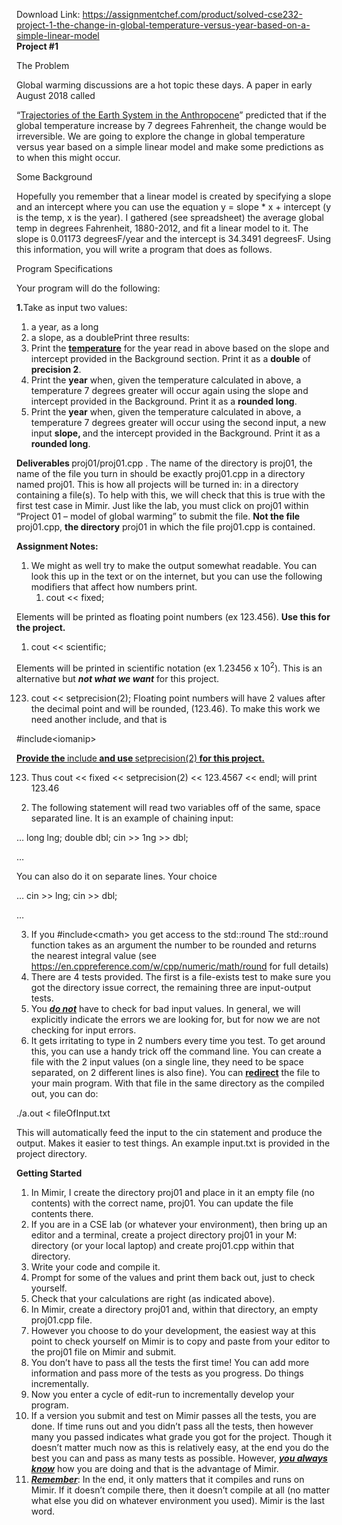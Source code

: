 Download Link: https://assignmentchef.com/product/solved-cse232-project-1-the-change-in-global-temperature-versus-year-based-on-a-simple-linear-model
<br>
<strong> Project #1 </strong>

<strong> </strong>The Problem

Global warming discussions are a hot topic these days. A paper in early August 2018 called

“<u>Trajectories of the Earth System in the Anthropocene</u>” predicted that if the global temperature increase by 7 degrees Fahrenheit, the change would be irreversible. We are going to explore the change in global temperature versus year based on a simple linear model and make some predictions as to when this might occur.

Some Background

Hopefully you remember that a linear model is created by specifying a slope and an intercept where you can use the equation y = slope * x + intercept (y is the temp, x is the year). I gathered (see spreadsheet) the average global temp in degrees Fahrenheit, 1880-2012, and fit a linear model to it. The slope is 0.01173 degreesF/year and the intercept is 34.3491 degreesF. Using this information, you will write a program that does as follows.

Program Specifications

Your program will do the following:

<strong>1.</strong>Take as input two values:

<ol>

 <li>a year, as a long</li>

 <li>a slope, as a doublePrint three results:</li>

 <li>Print the <strong><u>temperature</u></strong> for the year read in above based on the slope and intercept provided in the Background section. Print it as a <strong>double</strong> of <strong>precision 2</strong>.</li>

 <li>Print the <strong>year</strong> when, given the temperature calculated in above, a temperature 7 degrees greater will occur again using the slope and intercept provided in the Background. Print it as a <strong>rounded long</strong>.</li>

 <li>Print the <strong>year</strong> when, given the temperature calculated in above, a temperature 7 degrees greater will occur using the second input, a new input <strong>slope, </strong>and the intercept provided in the Background. Print it as a <strong>rounded long</strong>.</li>

</ol>

<strong>Deliverables </strong>proj01/proj01.cpp . The name of the directory is proj01, the name of the file you turn in should be exactly proj01.cpp in a directory named proj01. This is how all projects will be turned in: in a directory containing a file(s). To help with this, we will check that this is true  with the first test case in Mimir. Just like the lab, you must click on proj01 within “Project 01 – model of global warming” to submit the file. <strong>Not the file</strong> proj01.cpp, <strong>the directory</strong> proj01 in which the file proj01.cpp is contained.

<strong>Assignment Notes: </strong>

<ol>

 <li>We might as well try to make the output somewhat readable. You can look this up in the text or on the internet, but you can use the following modifiers that affect how numbers print.

  <ol>

   <li>cout &lt;&lt; fixed;</li>

  </ol></li>

</ol>

Elements will be printed as floating point numbers (ex 123.456). <strong>Use this for the project.</strong>

<ol>

 <li>cout &lt;&lt; scientific;</li>

</ol>

Elements will be printed in scientific notation (ex 1.23456 x 10<sup>2</sup>). This is an alternative but <strong><em>not what we want</em></strong> for this project.

<ol start="123">

 <li>cout &lt;&lt; setprecision(2); Floating point numbers will have 2 values after the decimal point and will be rounded, (123.46). To make this work we need another include, and that is</li>

</ol>

#include&lt;iomanip&gt;

<strong><u>Provide the </u></strong><u>include<strong> and use </strong></u><u>setprecision(2)<strong> for this project.</strong></u>

<ol start="123">

 <li>Thus cout &lt;&lt; fixed &lt;&lt; setprecision(2) &lt;&lt; 123.4567 &lt;&lt; endl; will print 123.46</li>

</ol>

<ol start="2">

 <li>The following statement will read two variables off of the same, space separated line. It is an example of chaining input:</li>

</ol>

… long lng; double dbl; cin &gt;&gt; 1ng &gt;&gt; dbl;

…

You can also do it on separate lines. Your choice

… cin &gt;&gt; lng; cin &gt;&gt; dbl;

…

<ol start="3">

 <li>If you #include&lt;cmath&gt; you get access to the std::round The std::round function takes as an argument the number to be rounded and returns the nearest integral value (see <u>https://en.cppreference.com/w/cpp/numeric/math/round</u> for full details)</li>

 <li>There are 4 tests provided. The first is a file-exists test to make sure you got the directory issue correct, the remaining three are input-output tests.</li>

 <li>You <strong><em><u>do not</u></em></strong> have to check for bad input values. In general, we will explicitly indicate the errors we are looking for, but for now we are not checking for input errors.</li>

 <li>It gets irritating to type in 2 numbers every time you test. To get around this, you can use a handy trick off the command line. You can create a file with the 2 input values (on a single line, they need to be space separated, on 2 different lines is also fine). You can <strong><u>redirect</u></strong> the file to your main program. With that file in the same directory as the compiled out, you can do:</li>

</ol>

./a.out &lt; fileOfInput.txt

This will automatically feed the input to the cin statement and produce the output. Makes it easier to test things. An example input.txt is provided in the project directory.

<strong>Getting Started </strong>

<ol>

 <li>In Mimir, I create the directory proj01 and place in it an empty file (no contents) with the correct name, proj01. You can update the file contents there.</li>

 <li>If you are in a CSE lab (or whatever your environment), then bring up an editor and a terminal, create a project directory proj01 in your M: directory (or your local laptop) and create proj01.cpp within that directory.</li>

 <li>Write your code and compile it.</li>

 <li>Prompt for some of the values and print them back out, just to check yourself.</li>

 <li>Check that your calculations are right (as indicated above).</li>

 <li>In Mimir, create a directory proj01 and, within that directory, an empty proj01.cpp file.</li>

 <li>However you choose to do your development, the easiest way at this point to check yourself on Mimir is to copy and paste from your editor to the proj01 file on Mimir and submit.</li>

 <li>You don’t have to pass all the tests the first time! You can add more information and pass more of the tests as you progress. Do things incrementally.</li>

 <li>Now you enter a cycle of edit-run to incrementally develop your program.</li>

 <li>If a version you submit and test on Mimir passes all the tests, you are done. If time runs out and you didn’t pass all the tests, then however many you passed indicates what grade you got for the project. Though it doesn’t matter much now as this is relatively easy, at the end you do the best you can and pass as many tests as possible. However, <strong><em><u>you always know</u></em></strong> how you are doing and that is the advantage of Mimir.</li>

 <li><strong><em><u>Remember</u></em></strong>: In the end, it only matters that it compiles and runs on Mimir. If it doesn’t compile there, then it doesn’t compile at all (no matter what else you did on whatever environment you used). Mimir is the last word.</li>

</ol>